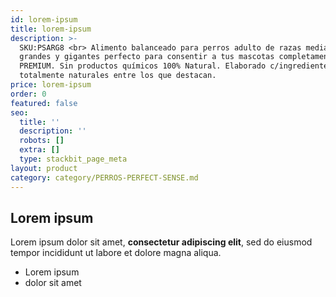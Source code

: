 ```yaml
---
id: lorem-ipsum
title: lorem-ipsum
description: >-
  SKU:PSARG8 <br> Alimento balanceado para perros adulto de razas medianas,
  grandes y gigantes perfecto para consentir a tus mascotas completamente
  PREMIUM. Sin productos químicos 100% Natural. Elaborado c/ingredientes
  totalmente naturales entre los que destacan.
price: lorem-ipsum
order: 0
featured: false
seo:
  title: ''
  description: ''
  robots: []
  extra: []
  type: stackbit_page_meta
layout: product
category: category/PERROS-PERFECT-SENSE.md
---
```

## Lorem ipsum

Lorem ipsum dolor sit amet, **consectetur adipiscing elit**, sed do eiusmod tempor incididunt ut labore et dolore magna aliqua.

- Lorem ipsum
- dolor sit amet